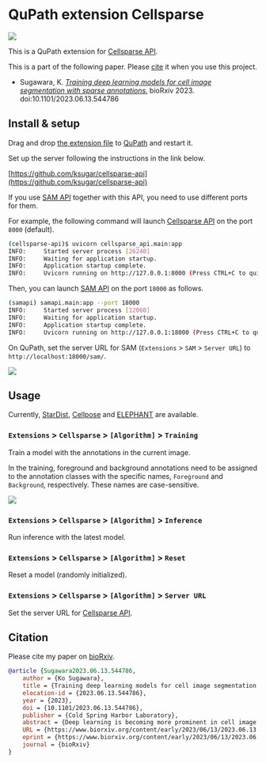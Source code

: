 # QuPath extension Cellsparse

![](https://github.com/ksugar/qupath-extension-cellsparse/releases/download/assets/cellsparse-demo.gif)

This is a QuPath extension for [Cellsparse API](https://github.com/ksugar/cellsparse-api).

This is a part of the following paper. Please [cite](#citation) it when you use this project.

- Sugawara, K. [*Training deep learning models for cell image segmentation with sparse annotations.*](https://biorxiv.org/cgi/content/short/2023.06.13.544786v1) bioRxiv 2023. doi:10.1101/2023.06.13.544786

## Install & setup

Drag and drop [the extension file](https://github.com/ksugar/qupath-extension-cellsparse/releases/download/v0.2.0/qupath-extension-cellsparse-0.2.0.jar) to [QuPath](https://qupath.github.io) and restart it.

Set up the server following the instructions in the link below.

[https://github.com/ksugar/cellsparse-api](https://github.com/ksugar/cellsparse-api)

If you use [SAM API](https://github.com/ksugar/samapi) together with this API, you need to use different ports for them.

For example, the following command will launch [Cellsparse API](https://github.com/ksugar/cellsparse-api) on the port `8000` (default).

```bash
(cellsparse-api)$ uvicorn cellsparse_api.main:app
INFO:     Started server process [26240]
INFO:     Waiting for application startup.
INFO:     Application startup complete.
INFO:     Uvicorn running on http://127.0.0.1:8000 (Press CTRL+C to quit)
```

Then, you can launch [SAM API](https://github.com/ksugar/samapi) on the port `18000` as follows.

```bash
(samapi) samapi.main:app --port 18000
INFO:     Started server process [12060]
INFO:     Waiting for application startup.
INFO:     Application startup complete.
INFO:     Uvicorn running on http://127.0.0.1:18000 (Press CTRL+C to quit)
```

On QuPath, set the server URL for SAM (`Extensions` > `SAM` > `Server URL`) to `http://localhost:18000/sam/`.

![](https://github.com/ksugar/qupath-extension-sam/releases/download/assets/qupath-sam-extension-server-url.png)

## Usage

Currently, [StarDist](https://stardist.net/index.html), [Cellpose](https://cellpose.readthedocs.io/en/latest/) and [ELEPHANT](https://elephant-track.github.io/) are available.

### `Extensions` > `Cellsparse` > `[Algorithm]` > `Training`

Train a model with the annotations in the current image.

In the training, foreground and background annotations need to be assigned to the annotation classes with the specific names, `Foreground` and `Background`, respectively. These names are case-sensitive.

![](https://github.com/ksugar/qupath-extension-cellsparse/releases/download/assets/qupath-extension-cellsparse-class-names.png)

### `Extensions` > `Cellsparse` > `[Algorithm]` > `Inference`

Run inference with the latest model.

### `Extensions` > `Cellsparse` > `[Algorithm]` > `Reset`

Reset a model (randomly initialized).

### `Extensions` > `Cellsparse` > `[Algorithm]` > `Server URL`

Set the server URL for [Cellsparse API](https://github.com/ksugar/cellsparse-api).

## Citation

Please cite my paper on [bioRxiv](https://biorxiv.org/cgi/content/short/2023.06.13.544786v1).

```.bib
@article {Sugawara2023.06.13.544786,
	author = {Ko Sugawara},
	title = {Training deep learning models for cell image segmentation with sparse annotations},
	elocation-id = {2023.06.13.544786},
	year = {2023},
	doi = {10.1101/2023.06.13.544786},
	publisher = {Cold Spring Harbor Laboratory},
	abstract = {Deep learning is becoming more prominent in cell image analysis. However, collecting the annotated data required to train efficient deep-learning models remains a major obstacle. I demonstrate that functional performance can be achieved even with sparsely annotated data. Furthermore, I show that the selection of sparse cell annotations significantly impacts performance. I modified Cellpose and StarDist to enable training with sparsely annotated data and evaluated them in conjunction with ELEPHANT, a cell tracking algorithm that internally uses U-Net based cell segmentation. These results illustrate that sparse annotation is a generally effective strategy in deep learning-based cell image segmentation. Finally, I demonstrate that with the help of the Segment Anything Model (SAM), it is feasible to build an effective deep learning model of cell image segmentation from scratch just in a few minutes.Competing Interest StatementKS is employed part-time by LPIXEL Inc.},
	URL = {https://www.biorxiv.org/content/early/2023/06/13/2023.06.13.544786},
	eprint = {https://www.biorxiv.org/content/early/2023/06/13/2023.06.13.544786.full.pdf},
	journal = {bioRxiv}
}
```